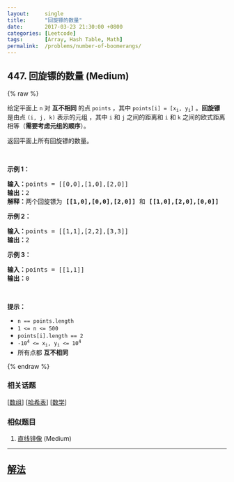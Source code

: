 ```yaml
---
layout:     single
title:      "回旋镖的数量"
date:       2017-03-23 21:30:00 +0800
categories: [Leetcode]
tags:       [Array, Hash Table, Math]
permalink:  /problems/number-of-boomerangs/
---
```


## 447. 回旋镖的数量 (Medium)

{% raw %}

<p>给定平面上<em>&nbsp;</em><code>n</code><em> </em>对 <strong>互不相同</strong> 的点&nbsp;<code>points</code> ，其中 <code>points[i] = [x<sub>i</sub>, y<sub>i</sub>]</code> 。<strong>回旋镖</strong> 是由点&nbsp;<code>(i, j, k)</code> 表示的元组 ，其中&nbsp;<code>i</code>&nbsp;和&nbsp;<code>j</code>&nbsp;之间的距离和&nbsp;<code>i</code>&nbsp;和&nbsp;<code>k</code>&nbsp;之间的欧式距离相等（<strong>需要考虑元组的顺序</strong>）。</p>

<p>返回平面上所有回旋镖的数量。</p>
&nbsp;

<p><strong>示例 1：</strong></p>

<pre>
<strong>输入：</strong>points = [[0,0],[1,0],[2,0]]
<strong>输出：</strong>2
<strong>解释：</strong>两个回旋镖为 <strong>[[1,0],[0,0],[2,0]]</strong> 和 <strong>[[1,0],[2,0],[0,0]]</strong>
</pre>

<p><strong>示例 2：</strong></p>

<pre>
<strong>输入：</strong>points = [[1,1],[2,2],[3,3]]
<strong>输出：</strong>2
</pre>

<p><strong>示例 3：</strong></p>

<pre>
<strong>输入：</strong>points = [[1,1]]
<strong>输出：</strong>0
</pre>

<p>&nbsp;</p>

<p><strong>提示：</strong></p>

<ul>
	<li><code>n ==&nbsp;points.length</code></li>
	<li><code>1 &lt;= n &lt;= 500</code></li>
	<li><code>points[i].length == 2</code></li>
	<li><code>-10<sup>4</sup> &lt;= x<sub>i</sub>, y<sub>i</sub> &lt;= 10<sup>4</sup></code></li>
	<li>所有点都 <strong>互不相同</strong></li>
</ul>

{% endraw %}

### 相关话题
  [[数组](https://github.com/awesee/leetcode/tree/main/tag/array/README.md)]
  [[哈希表](https://github.com/awesee/leetcode/tree/main/tag/hash-table/README.md)]
  [[数学](https://github.com/awesee/leetcode/tree/main/tag/math/README.md)]

### 相似题目
  1. [直线镜像](/problems/line-reflection) (Medium)

---

## [解法](https://github.com/awesee/leetcode/tree/main/problems/number-of-boomerangs)
